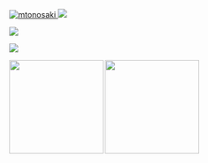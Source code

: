 [ ![mtonosaki](https://komarev.com/ghpvc/?username=mtonosaki)
](https://github.com/mtonosaki/mtonosaki/)
[![](https://img.shields.io/github/followers/mtonosaki?label=follow&logo=github&style=flat)
](https://github.com/mtonosaki)

![](https://github-profile-summary-cards.vercel.app/api/cards/profile-details?username=mtonosaki)

![](https://github-readme-streak-stats.herokuapp.com/?user=mtonosaki&hide_border=true)

<p>
<a href="https://github.com/mtonosaki">
  <img align="left" height="170px" src="https://github-readme-stats.vercel.app/api?username=mtonosaki&count_private=true&show_icons=true&theme=dracula" />
</a>
<a href="https://github.com/mtonosaki">
  <img align="left" height="170px" src="https://github-readme-stats.vercel.app/api/top-langs/?username=mtonosaki&layout=compact&theme=dracula" />
</a>
</p>
